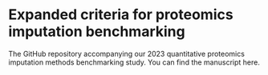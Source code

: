 # Expanded criteria for proteomics imputation benchmarking
The GitHub repository accompanying our 2023 quantitative proteomics imputation methods benchmarking study. 
You can find the manuscript here. 

